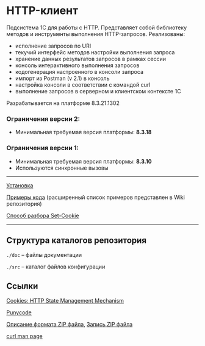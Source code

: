 # HTTP-клиент

Подсистема 1С для работы с HTTP. Представляет собой библиотеку методов и инструменты выполнения HTTP-запросов. Реализованы:

- исполнение запросов по URI
- текучий интерфейс методов настройки выполнения запроса
- хранение данных результатов запросов в рамках сессии
- консоль интерактивного выполнения запросов
- кодогенерация настроенного в консоли запроса
- импорт из Postman (v 2.1) в консоль
- настройка консоли в соответствии с командой curl
- выполнение запросов в серверном и клиентском контексте 1С

Разрабатывается на платформе 8.3.21.1302

### Ограничения версии 2:

- Минимальная требуемая версия платформы: **8.3.18**

### Ограничения версии 1:

- Минимальная требуемая версия платформы: **8.3.10**
- Используются синхронные вызовы

---

[Установка](/doc/installation.md)

[Примеры кода](/doc/code_examples.md) (расширенный список примеров представлен в Wiki репозитория)

[Способ разбора Set-Cookie](/doc/dfa.md)

---

## Структура каталогов репозитория

`./doc` – файлы документации

`./src` – каталог файлов конфигурации

## Ссылки

[Cookies: HTTP State Management Mechanism](https://datatracker.ietf.org/doc/html/draft-ietf-httpbis-rfc6265bis)

[Punycode](https://datatracker.ietf.org/doc/html/rfc3492)

[Описание формата ZIP файла](https://blog2k.ru/archives/3391), [Запись ZIP файла](https://blog2k.ru/archives/3397)

[curl man page](https://curl.se/docs/manpage.html)
